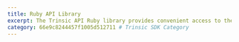 ```yaml
---
title: Ruby API Library
excerpt: The Trinsic API Ruby library provides convenient access to the Trinsic API from applications written in Ruby.
category: 66e9c8244457f1005d512711 # Trinsic SDK Category
---
```

